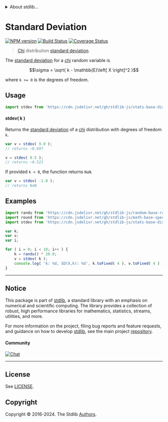 <!--

@license Apache-2.0

Copyright (c) 2018 The Stdlib Authors.

Licensed under the Apache License, Version 2.0 (the "License");
you may not use this file except in compliance with the License.
You may obtain a copy of the License at

   http://www.apache.org/licenses/LICENSE-2.0

Unless required by applicable law or agreed to in writing, software
distributed under the License is distributed on an "AS IS" BASIS,
WITHOUT WARRANTIES OR CONDITIONS OF ANY KIND, either express or implied.
See the License for the specific language governing permissions and
limitations under the License.

-->


<details>
  <summary>
    About stdlib...
  </summary>
  <p>We believe in a future in which the web is a preferred environment for numerical computation. To help realize this future, we've built stdlib. stdlib is a standard library, with an emphasis on numerical and scientific computation, written in JavaScript (and C) for execution in browsers and in Node.js.</p>
  <p>The library is fully decomposable, being architected in such a way that you can swap out and mix and match APIs and functionality to cater to your exact preferences and use cases.</p>
  <p>When you use stdlib, you can be absolutely certain that you are using the most thorough, rigorous, well-written, studied, documented, tested, measured, and high-quality code out there.</p>
  <p>To join us in bringing numerical computing to the web, get started by checking us out on <a href="https://github.com/stdlib-js/stdlib">GitHub</a>, and please consider <a href="https://opencollective.com/stdlib">financially supporting stdlib</a>. We greatly appreciate your continued support!</p>
</details>

# Standard Deviation

[![NPM version][npm-image]][npm-url] [![Build Status][test-image]][test-url] [![Coverage Status][coverage-image]][coverage-url] <!-- [![dependencies][dependencies-image]][dependencies-url] -->

> [Chi][chi-distribution] distribution [standard deviation][stdev].

<!-- Section to include introductory text. Make sure to keep an empty line after the intro `section` element and another before the `/section` close. -->

<section class="intro">

The [standard deviation][stdev] for a [chi][chi-distribution] random variable is

<!-- <equation class="equation" label="eq:chi_stdev" align="center" raw="\sigma = \sqrt{ k - \mathbb{E}\left[ X \right]^2 }" alt="Standard deviation for a chi distribution."> -->

```math
\sigma = \sqrt{ k - \mathbb{E}\left[ X \right]^2 }
```

<!-- <div class="equation" align="center" data-raw-text="\sigma = \sqrt{ k - \mathbb{E}\left[ X \right]^2 }" data-equation="eq:chi_stdev">
    <img src="https://cdn.jsdelivr.net/gh/stdlib-js/stdlib@51534079fef45e990850102147e8945fb023d1d0/lib/node_modules/@stdlib/stats/base/dists/chi/stdev/docs/img/equation_chi_stdev.svg" alt="Standard deviation for a chi distribution.">
    <br>
</div> -->

<!-- </equation> -->

where `k >= 0` is the degrees of freedom.

</section>

<!-- /.intro -->

<!-- Package usage documentation. -->



<section class="usage">

## Usage

```javascript
import stdev from 'https://cdn.jsdelivr.net/gh/stdlib-js/stats-base-dists-chi-stdev@deno/mod.js';
```

#### stdev( k )

Returns the [standard deviation][stdev] of a [chi][chi-distribution] distribution with degrees of freedom `k`.

```javascript
var v = stdev( 9.0 );
// returns ~0.697

v = stdev( 0.5 );
// returns ~0.521
```

If provided `k < 0`, the function returns `NaN`.

```javascript
var v = stdev( -1.0 );
// returns NaN
```

</section>

<!-- /.usage -->

<!-- Package usage notes. Make sure to keep an empty line after the `section` element and another before the `/section` close. -->

<section class="notes">

</section>

<!-- /.notes -->

<!-- Package usage examples. -->

<section class="examples">

## Examples

<!-- eslint no-undef: "error" -->

```javascript
import randu from 'https://cdn.jsdelivr.net/gh/stdlib-js/random-base-randu@deno/mod.js';
import round from 'https://cdn.jsdelivr.net/gh/stdlib-js/math-base-special-round@deno/mod.js';
import stdev from 'https://cdn.jsdelivr.net/gh/stdlib-js/stats-base-dists-chi-stdev@deno/mod.js';

var k;
var v;
var i;

for ( i = 0; i < 10; i++ ) {
    k = randu() * 20.0;
    v = stdev( k );
    console.log( 'k: %d, SD(X,k): %d', k.toFixed( 4 ), v.toFixed( 4 ) );
}
```

</section>

<!-- /.examples -->

<!-- Section to include cited references. If references are included, add a horizontal rule *before* the section. Make sure to keep an empty line after the `section` element and another before the `/section` close. -->

<section class="references">

</section>

<!-- /.references -->

<!-- Section for related `stdlib` packages. Do not manually edit this section, as it is automatically populated. -->

<section class="related">

</section>

<!-- /.related -->

<!-- Section for all links. Make sure to keep an empty line after the `section` element and another before the `/section` close. -->


<section class="main-repo" >

* * *

## Notice

This package is part of [stdlib][stdlib], a standard library with an emphasis on numerical and scientific computing. The library provides a collection of robust, high performance libraries for mathematics, statistics, streams, utilities, and more.

For more information on the project, filing bug reports and feature requests, and guidance on how to develop [stdlib][stdlib], see the main project [repository][stdlib].

#### Community

[![Chat][chat-image]][chat-url]

---

## License

See [LICENSE][stdlib-license].


## Copyright

Copyright &copy; 2016-2024. The Stdlib [Authors][stdlib-authors].

</section>

<!-- /.stdlib -->

<!-- Section for all links. Make sure to keep an empty line after the `section` element and another before the `/section` close. -->

<section class="links">

[npm-image]: http://img.shields.io/npm/v/@stdlib/stats-base-dists-chi-stdev.svg
[npm-url]: https://npmjs.org/package/@stdlib/stats-base-dists-chi-stdev

[test-image]: https://github.com/stdlib-js/stats-base-dists-chi-stdev/actions/workflows/test.yml/badge.svg?branch=main
[test-url]: https://github.com/stdlib-js/stats-base-dists-chi-stdev/actions/workflows/test.yml?query=branch:main

[coverage-image]: https://img.shields.io/codecov/c/github/stdlib-js/stats-base-dists-chi-stdev/main.svg
[coverage-url]: https://codecov.io/github/stdlib-js/stats-base-dists-chi-stdev?branch=main

<!--

[dependencies-image]: https://img.shields.io/david/stdlib-js/stats-base-dists-chi-stdev.svg
[dependencies-url]: https://david-dm.org/stdlib-js/stats-base-dists-chi-stdev/main

-->

[chat-image]: https://img.shields.io/gitter/room/stdlib-js/stdlib.svg
[chat-url]: https://app.gitter.im/#/room/#stdlib-js_stdlib:gitter.im

[stdlib]: https://github.com/stdlib-js/stdlib

[stdlib-authors]: https://github.com/stdlib-js/stdlib/graphs/contributors

[umd]: https://github.com/umdjs/umd
[es-module]: https://developer.mozilla.org/en-US/docs/Web/JavaScript/Guide/Modules

[deno-url]: https://github.com/stdlib-js/stats-base-dists-chi-stdev/tree/deno
[deno-readme]: https://github.com/stdlib-js/stats-base-dists-chi-stdev/blob/deno/README.md
[umd-url]: https://github.com/stdlib-js/stats-base-dists-chi-stdev/tree/umd
[umd-readme]: https://github.com/stdlib-js/stats-base-dists-chi-stdev/blob/umd/README.md
[esm-url]: https://github.com/stdlib-js/stats-base-dists-chi-stdev/tree/esm
[esm-readme]: https://github.com/stdlib-js/stats-base-dists-chi-stdev/blob/esm/README.md
[branches-url]: https://github.com/stdlib-js/stats-base-dists-chi-stdev/blob/main/branches.md

[stdlib-license]: https://raw.githubusercontent.com/stdlib-js/stats-base-dists-chi-stdev/main/LICENSE

[chi-distribution]: https://en.wikipedia.org/wiki/Chi_distribution

[stdev]: https://en.wikipedia.org/wiki/Standard_deviation

</section>

<!-- /.links -->
